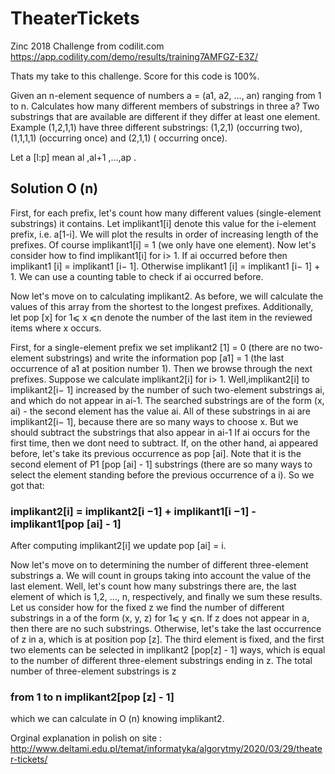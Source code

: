 # TheaterTickets
Zinc 2018 Challenge from codilit.com
https://app.codility.com/demo/results/training7AMFGZ-E3Z/

Thats my take to this challenge. Score for this code is 100%.

Given an n-element sequence of numbers a = (a1, a2, ..., an) ranging from 1 to n. 
Calculates how many different members of substrings in three a? Two substrings that 
are available are different if they differ at least one element. Example (1,2,1,1) have three 
different substrings: (1,2,1) (occurring two), (1,1,1,1) (occurring once) and 
(2,1,1) ( occurring once).

Let a [l:p]  mean al ,al+1 ,...,ap .

## Solution O (n)
First, for each prefix, let's count how many different values (single-element substrings) it 
contains. Let implikant1[i] denote this value for the i-element prefix, i.e. a[1-i]. We will plot the results in order 
of increasing length of the prefixes. Of course implikant1[i] = 1 (we only have one element). Now let's 
consider how to find implikant1[i] for  i> 1. If ai occurred before then implikant1 [i] = implikant1 [i− 1]. Otherwise 
implikant1 [i] = implikant1 [i− 1] + 1. We can use a counting table to check if ai occurred before.

Now let's move on to calculating implikant2. As before, we will calculate the values of this array from 
the shortest to the longest prefixes. Additionally, let pop [x] for  1⩽ x ⩽n denote the number of 
the last item in the reviewed items where x occurs.

First, for a single-element prefix we set implikant2 [1] = 0 (there are no two-element substrings) and write the 
information pop [a1] = 1 (the last occurrence of a1 at position number 1). Then we browse through the next prefixes. 
Suppose we calculate implikant2[i] for i> 1. Well,implikant2[i] to implikant2[i− 1] increased by the number of such 
two-element substrings ai, and which do not appear in ai-1.  The searched substrings are of the form (x, ai) - the 
second element has the value ai. All of these substrings in ai are implikant2[i− 1], because there are so many ways 
to choose x. But we should subtract the substrings that also appear in ai-1 If ai occurs for the first time, then we 
dont need to subtract. If, on the other hand, ai appeared before, let's take its previous occurrence as pop [ai]. 
Note that it is the second element of P1 [pop [ai] - 1] substrings (there are so many ways to select the element 
standing before the previous occurrence of a i). So we got that: 


### implikant2[i] = implikant2[i −1] + implikant1[i −1] - implikant1[pop [ai] - 1]


After computing 
implikant2[i] we update pop [ai] = i.


Now let's move on to determining the number of different three-element substrings a. We will count in groups taking 
into account the value of the last element. Well, let's count how many substrings there are, the last element of which is 
1,2, ..., n, respectively, and finally we sum these results. Let us consider how for the fixed z we find the number of 
different substrings in a of the form (x, y, z) for 1⩽ y ⩽n. If z does not appear in a, then there are no such substrings. 
Otherwise, let's take the last occurrence of z in a, which is at position pop [z]. The third element is fixed, and the first 
two elements can be selected in implikant2 [pop[z] - 1] ways, which is equal to the number of different three-element 
substrings ending in z. The total number of three-element substrings is z 
### from 1 to n implikant2[pop [z] - 1] 
which we can calculate in O (n) knowing implikant2.

Orginal explanation in polish on site :
http://www.deltami.edu.pl/temat/informatyka/algorytmy/2020/03/29/theater-tickets/
